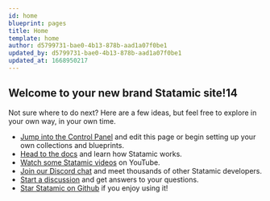```yaml
---
id: home
blueprint: pages
title: Home
template: home
author: d5799731-bae0-4b13-878b-aad1a07f0be1
updated_by: d5799731-bae0-4b13-878b-aad1a07f0be1
updated_at: 1668950217
---
```

## Welcome to your new brand Statamic site!14

Not sure where to do next? Here are a few ideas, but feel free to explore in your own way, in your own time.

- [Jump into the Control Panel](/cp) and edit this page or begin setting up your own collections and blueprints.
- [Head to the docs](https://statamic.dev) and learn how Statamic works.
- [Watch some Statamic videos](https://youtube.com/statamic) on YouTube.
- [Join our Discord chat](https://statamic.com/discord) and meet thousands of other Statamic developers.
- [Start a discussion](https://github.com/statamic/cms/discussions) and get answers to your questions.
- [Star Statamic on Github](https://github.com/statamic/cms) if you enjoy using it!